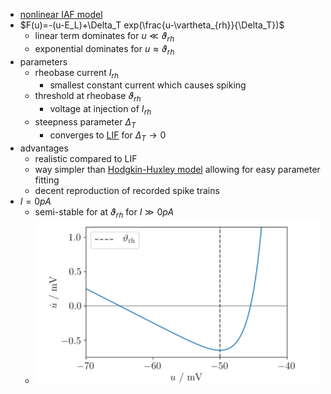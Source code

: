 + [nonlinear IAF model](Nonlinear%20Integrate-And-Fire%20Models.md)
+ $F(u)=-(u-E_L)+\Delta_T exp(\frac{u-\vartheta_{rh}}{\Delta_T})$
	+ linear term dominates for $u\ll \vartheta_{rh}$
	+ exponential dominates for $u\approx \vartheta_{rh}$
+ parameters
	+ rheobase current $I_{rh}$
		+ smallest constant current which causes spiking
	+ threshold at rheobase $\vartheta_{rh}$
		+ voltage at injection of $I_{rh}$
	+ steepness parameter $\Delta_T$
		+ converges to [LIF](Leaky%20Integrate-And-Fire%20Model.md) for $\Delta_T \rightarrow 0$
+ advantages
	+ realistic compared to LIF
	+ way simpler than [Hodgkin-Huxley model](Hodgkin-Huxley%20Model.md) allowing for easy parameter fitting
	+ decent reproduction of recorded spike trains
+ $I=0pA$
	+ semi-stable for at $\vartheta_{rh}$ for $I\gg0pA$
	+ ![](../../../z_images/Pasted%20image%2020250621075853.png)